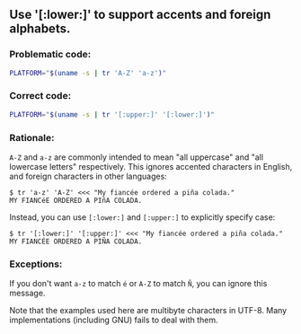 ## Use '[:lower:]' to support accents and foreign alphabets.

### Problematic code:

```sh
PLATFORM="$(uname -s | tr 'A-Z' 'a-z')"
```

### Correct code:

```sh
PLATFORM="$(uname -s | tr '[:upper:]' '[:lower:]')"
```

### Rationale:

`A-Z` and `a-z` are commonly intended to mean "all uppercase" and "all lowercase letters" respectively. This ignores accented characters in English, and foreign characters in other languages:

    $ tr 'a-z' 'A-Z' <<< "My fiancée ordered a piña colada."
    MY FIANCéE ORDERED A PIñA COLADA.

Instead, you can use `[:lower:]` and `[:upper:]` to explicitly specify case:

    $ tr '[:lower:]' '[:upper:]' <<< "My fiancée ordered a piña colada."
    MY FIANCÉE ORDERED A PIÑA COLADA.

### Exceptions:

If you don't want `a-z` to match `é` or `A-Z` to match `Ñ`, you can ignore this message.

Note that the examples used here are multibyte characters in UTF-8. Many implementations (including GNU) fails to deal with them. 